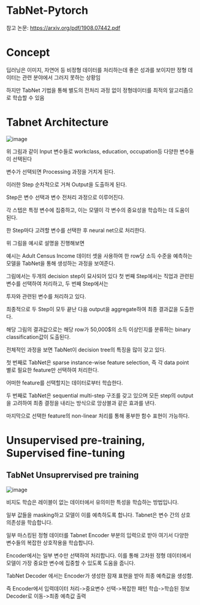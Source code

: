 # TabNet-Pytorch

참고 논문:  https://arxiv.org/pdf/1908.07442.pdf

# Concept 
        
딥러닝은 이미지, 자연어 등 비정형 데이터를 처리하는데 좋은 성과를 보이지만 정형 데이터는 관련 분야에서 그러지 못하는 상황임

하지만 TabNet 기법을 통해 별도의 전처리 과정 없이 정형데이터를 최적의 알고리즘으로 학습할 수 있음

# Tabnet Architecture

![image](https://github.com/eumtaewon/TabNet-Pytorch/assets/104436260/013b6215-728c-4f4f-99de-8b39bc6f9936)

위 그림과 같이 Input 변수들로 workclass, education, occupation등 다양한 변수들이 선택된다

변수가 선택되면 Processing 과정을 거치게 된다.

이러한 Step 순차적으로 거쳐 Output을 도출하게 된다.

Step은 변수 선택과 변수 전처리 과정으로 이루어진다.

각 스텝은 특정 변수에 집중하고, 이는 모델이 각 변수의 중요성을 학습하는 데 도움이 된다.

한 Step마다 고려할 변수를 선택한 후 neural net으로 처리한다.

위 그림을 예시로 설명을 진행해보면

예시는 Adult Census Income 데이터 셋을 사용하여 한 row당 소득 수준을 예측하는 모델을 TabNet을 통해 생성하는 과정을 보여준다.

그림에서는 두개의 decision step이 묘사되어 있다 첫 번째 Step에서는 직업과 관련된 변수를 선택하여 처리하고, 두 번째 Step에서는

투자와 관련된 변수를 처리하고 있다.

최종적으로 두 Step이 모두 끝난 다음 output을 aggregate하여 최종 결과값을 도출한다.

해당 그림의 결과값으로는 해당 row가 50,000$의 소득 이상인지를 분류하는 binary classification값이 도출된다.

전체적인 과정을 보면 TabNet이 decision tree의 특징을 많이 갖고 있다.

첫 번째로 TabNet은 sparse instance-wise feature selection, 즉 각 data point 별로 필요한 feature만 선택하여 처리한다.

어떠한 feature를 선택할지는 데이터로부터 학습한다. 

두 번째로 TabNet은 sequential multi-step 구조를 갖고 있으며 모든 step의 output을 고려하여 최종 결정을 내리는 방식으로 앙상블과 같은 효과를 낸다. 

마지막으로 선택한 feature의 non-linear 처리를 통해 풍부한 함수 표현이 가능하다.

# Unsupervised pre-training, Supervised fine-tuning

## TabNet Unsuprervised pre training

![image](https://github.com/eumtaewon/TabNet-Pytorch/assets/104436260/daa5f8c3-de2c-4217-9c70-3d58acf0d436)

비지도 학습은 레이블이 없는 데이터에서 유의미한 특성을 학습하는 방법입니다.

일부 값들을 masking하고 모델이 이를 예측하도록 합니다. Tabnet은 변수 간의 상호 의존성을 학습합니다. 

일부 마스킹된 정형 데이터를 Tabnet Encoder 부분의 입력으로 받아 여기서 다양한 변수들의 복잡한 상호작용을 학습합니다.

Encoder에서는 일부 변수만 선택하여 처리합니다. 이를 통해 고차원 정형 데이터에서 모델이 가장 중요한 변수에 집중할 수 있도록 도움을 줍니다.

TabNet Decoder 에서는 Encoder가 생성한 잠재 표현을 받아 최종 예측값을 생성함. 

즉 Encoder에서 입력데이터 처리->중요변수 선택->복잡한 패턴 학습->학습된 정보 Decoder로 이동->최종 예측값 출력
